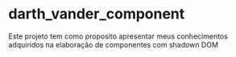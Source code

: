 # darth_vander_component
Este projeto tem como proposito apresentar meus conhecimentos adquiridos na elaboração de componentes com shadown DOM
